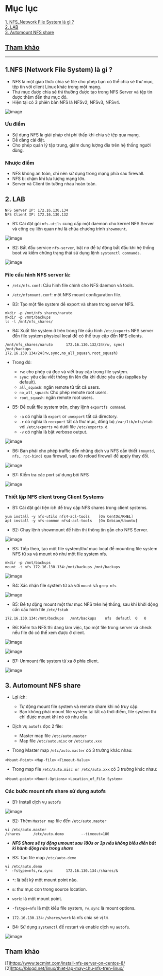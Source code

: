 # Mục lục     
[1. NFS_Network File System là gì ? ](#1)   
[2. LAB ](#2)     
[3. Automount NFS share ](#3)   

## [Tham khảo](#4)     

-----    

<a name='1'></a>    
    
## 1.NFS (Network File System) là gì ?     

- NFS là một giao thức chia sẻ file cho phép bạn có thể chia sẻ thư mục, tệp tin với client Linux khác trong một mạng.    
- Thư mục được chia sẻ thì thường được tạo trong NFS Server và tệp tin được thêm đến thư mục đó.     
- Hiện tại có 3 phiên bản NFS là NFSv2, NFSv3, NFSv4.      

![image](image/NFS.png)          

### Ưu điểm   
- Sử dụng NFS là giải pháp chi phí thấp khi chia sẻ tệp qua mạng.   
- Dễ dàng cài đặt.  
- Cho phép quản lý tập trung, giảm dung lượng đĩa trên hệ thống người dùng.    

### Nhược điểm   
- NFS không an toàn, chỉ nên sử dụng trong mạng phía sau firewall.   
- NFS bị chậm khi lưu lượng mạng lớn.   
- Server và Client tin tưởng nhau hoàn toàn.     

<a name='2'></a>     

## 2. LAB    

``` 
NFS Server IP: 172.16.130.134
NFS Client IP: 172.16.130.132    
```    

- B1: Cài đặt gói `nfs-utils` cung cấp một daemon cho kernel NFS Server và công cụ liên quan như là chứa chương trình `showmount`.  

![image](image/installnfs.png)   

- B2: Bắt đầu service `nfs-server`, bật nó để tự động bắt đầu khi hệ thống boot và kiểm chứng trạng thái sử dụng lệnh `systemctl commands`.  

![image](image/start%20nfs-service.png)    

### File cấu hình NFS server là:    
- `/etc/nfs.conf`: Cấu hình file chính cho NFS daemon và tools.   
- `/etc/nfsmount.conf`: một NFS mount configuration file.     

- B3: Tạo một file system để export và share trong server NFS.           

```  
mkdir -p /mnt/nfs_shares/naruto      
mkdir -p /mnt/backups   
ls -l /mnt/nfs_shares/          
```      

- B4: Xuất file system ở trên trong file cấu hình `/etc/exports` NFS server đến file system physical local để có thể truy cập đến NFS clients.      

```  
/mnt/nfs_shares/naruto      172.16.130.132/24(rw, sync)       
/mnt/backups                172.16.130.134/24(rw,sync,no_all_squash,root_squash)       
```    

  - Trong đó:  
     - `rw`: cho phép cả đọc và viết truy cập trong file system.     
     - `sync`: yêu cầu viết thông tin lên đĩa khi được yêu cầu (applies by default).    
     - `all_squash`: ngăn remote từ tất cả users.        
     - `no_all_squash`: Cho phép remote root users.        
     - `root_squash`: ngăn remote root users.       

- B5: Để xuất file system trên, chạy lệnh `exportfs command`.   
   - `-a` có nghĩa là `export` or `unexport` tất cả directory.       
   - `-r` có nghĩa là `reexport` tất cả thư mục, đồng bộ `/var/lib/nfs/etab` với `/etc/exports` và dưới file `/etc/exports.d`.        
   - `-v` có nghĩa là bật verbose output.    

![image](image/exportfs.png)      

- B6: Bạn phải cho phép traffic đến những dịch vụ NFS cần thiết `(mountd, nfs, rpc-bind)` qua firewall, sau đó reload firewall để apply thay đổi.     

![image](image/firewall.png)    

- B7: Kiểm tra các port sử dụng bởi NFS    

![image](image/portNFS.png)  

### Thiết lập NFS client trong Client Systems    

- B1: Cài đặt gói tiện ích để truy cập NFS shares trong client systems.     
``` 
yum install -y nfs-utils nfs4-acl-tools    [On CentOs/RHEL]  
apt install -y nfs-common nfs4-acl-tools   [On Debian/Ubuntu]   
```     
- B2: Chạy lệnh showmount để hiện thị thông tin gắn cho NFS Server.     

![image](image/showmount.png)      

- B3: Tiếp theo, tạo một file system/thư mục local để mounting file system NFS từ xa và mount nó như một file system nfs.    

```   
mkdir -p /mnt/backups   
mount -t nfs 172.16.130.134:/mnt/backups /mnt/backups    
```     

![image](image/mount3.png)   
- B4: Xác nhận file system từ xa với `mount` và `grep nfs`      

![image](image/verify1.png)    

- B5: Để tự động mount một thư mục NFS trên hệ thống, sau khi khởi động cần cấu hình file `/etc/fstab`       

```   
172.16.130.134:/mnt/backups   /mnt/backups    nfs  defautl  0   0   
 ```  

- B6: Kiểm tra NFS thì đang làm việc, tạo một file trong server và check nếu file đó có thể xem được ở client.     

![image](image/test2.png)   

![image](image/verify2.png)   
- B7: Unmount file system từ xa ở phía client.     

![image](image/umount.png)   

<a name='3'></a>   

## 3. Automount NFS share   
- Lợi ích:   
   - Tự động mount file system và remote share khi nó truy cập.   
   - Bạn không phải mount file system tại tất cả thời điểm, file system thì chỉ được mount khi nó có nhu cầu.       

- Dịch vụ `autofs` đọc 2 file:   
   - Master map file `/etc/auto.master`    
   - Map file `/etc/auto.misc` or `/etc/auto.xxx`    

- Trong Master map `/etc/auto.master` có 3 trường khác nhau:    

`<Mount-Point>`     `<Map-file>`   `<Timeout-Value>`         

- Trong map file `/etc/auto.misc or /etc/auto.xxx` có 3 trường khác nhau:     

`<Mount-point>`     `<Mount-Options>`  `<Location_of_File System>`        

### Các bước mount nfs share sử dụng autofs
- B1: Install dịch vụ `autofs`      

![image](image/installautofs.png)    

- B2: Thêm `Master map` file đến `/etc/auto.master`       

``` 
vi /etc/auto.master    
/shares      /etc/auto.demo        --timeout=180   
```     

- ***NFS Share sẽ tự động umount sau 180s or 3p nếu không biểu diễn bất kì hành động nào trong share***       

- B3: Tạo file map `/etc/auto.demo`      

```  
vi /etc/auto.demo    
*  -fstype=nfs,rw,sync      172.16.130.134:/shares/&        
```       

   - `*`: là bất kỳ một mount point nào.    
   - `&`: thư mục con trong source location.   
   - `work`: là một mount point.     
   - `-fstype=nfs` là một kiểu file system, `rw,sync` là mount options.    
   - `172.16.130.134:/shares/work` là nfs chia sẻ vị trí.    

- B4: Sử dụng `systemctl` để restart và enable dịch vụ `autofs`.      

![image](image/enableautofs.png)   


<a name='4'></a>   
## Tham khảo    
[1]https://www.tecmint.com/install-nfs-server-on-centos-8/    
[2]https://blogd.net/linux/thiet-lap-may-chu-nfs-tren-linux/    